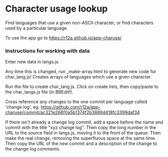 # Character usage lookup 
Find languages that use a given non-ASCII character, or find characters used by a particular language.

To use the app go to https://r12a.github.io/app-charuse/


### Instructions for working with data

Enter new data in langs.js.

Any time this is changed, run _make-array.html to generate new code for char_lang.js! Creates arrays of languages which use a given character.

Run the file to create char_lang.js. Click on create lists, then copy/paste to the char_langs.js file (in BBEdit!).

Cross reference any changes to the one commit per language called 'change log', eg. https://github.com/r12a/app-charuse/commit/ac321e266f0a5b1374f2b3889d418fc3399daf34

If there isn't already a change log commit, add a space before the name and commit with the title "xyz change log".  Then copy the long number in the URL to the source field in langs.js, moving it to the front of the queue.
Then make the real change, removing the superfluous space at the same time.
Then copy the URL of the new commit and a description of the change to the change log comments.
